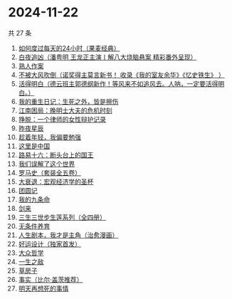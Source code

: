 # 2024-11-22

共 27 条

<!-- BEGIN WEREAD -->
<!-- 最后更新时间 2024-11-22 09:12:39 +0800 -->
1. [如何度过每天的24小时（果麦经典）](https://weread.qq.com/web/bookDetail/37232b70813ab9513g017e32)
1. [白夜追凶（潘粤明 王龙正主演丨解八大烧脑悬案 精彩番外呈现）](https://weread.qq.com/web/bookDetail/42332ea0813ab9608g0127d4)
1. [熟人作案](https://weread.qq.com/web/bookDetail/79532670813ab94f1g0117c1)
1. [不被大风吹倒（诺奖得主莫言新书！ 收录《我的室友余华》《忆史铁生》 ）](https://weread.qq.com/web/bookDetail/2c032e80813ab95aag019524)
1. [活得明白（德云班主郭德纲新作！等风来不如追风去。人呐，一定要活得明白。）](https://weread.qq.com/web/bookDetail/e5132920813ab95f6g01779f)
1. [我的重生日记：生死之外，皆是擦伤](https://weread.qq.com/web/bookDetail/d7432640813ab9560g013cc5)
1. [江南困局：晚明⼠⼤夫的危机时刻](https://weread.qq.com/web/bookDetail/f7632f50813ab9598g01376d)
1. [挣脱：一个律师的女性辩护记录](https://weread.qq.com/web/bookDetail/7a532e50813ab7fedg010cfc)
1. [昨夜星辰](https://weread.qq.com/web/bookDetail/39732650813ab7a01g0111c6)
1. [趁着年轻，我偏要勉强](https://weread.qq.com/web/bookDetail/03632890729fc921036eaf1)
1. [这里是中国](https://weread.qq.com/web/bookDetail/084324d07193a89308476c4)
1. [路易十六：断头台上的国王](https://weread.qq.com/web/bookDetail/cce32ed0813ab9509g012a81)
1. [我们误解了这个世界](https://weread.qq.com/web/bookDetail/40f32200813ab702dg017fef)
1. [罗马史（套装全五卷）](https://weread.qq.com/web/bookDetail/75832c507247d0337584c87)
1. [大衰退：宏观经济学的圣杯](https://weread.qq.com/web/bookDetail/f9132cf0813ab9597g014eb1)
1. [团圆记](https://weread.qq.com/web/bookDetail/b64323c0813ab9595g0181f0)
1. [我的九条命](https://weread.qq.com/web/bookDetail/33c32eb0813ab702dg01853a)
1. [剑来](https://weread.qq.com/web/bookDetail/8e5326b07153adcf8e53d42)
1. [三生三世步生莲系列（全四册）](https://weread.qq.com/web/bookDetail/d5132800813ab93c3g016a96)
1. [无条件养育](https://weread.qq.com/web/bookDetail/27b327b05e44c227b752c9d)
1. [人生剧本，我才是主角（治愈漫画）](https://weread.qq.com/web/bookDetail/1a132750813ab9560g016b47)
1. [好运设计（独家首发）](https://weread.qq.com/web/bookDetail/6ef32e40813ab8e9bg014638)
1. [大众哲学](https://weread.qq.com/web/bookDetail/dd832050719146b9dd811ff)
1. [一生之敌](https://weread.qq.com/web/bookDetail/96232f70813ab9596g010e94)
1. [草房子](https://weread.qq.com/web/bookDetail/e9a32d80813ab8540g012d73)
1. [事实（比尔·盖茨推荐）](https://weread.qq.com/web/bookDetail/14b3246071831d1514b1198)
1. [明天再想死的事情](https://weread.qq.com/web/bookDetail/9bb32a40813ab73a5g016f56)
<!-- END WEREAD -->